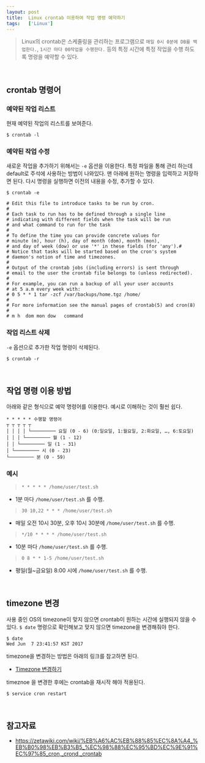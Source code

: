 ```yaml
---
layout: post
title:  Linux crontab 이용하여 작업 명령 예약하기
tags:   ['Linux']
---
```


> Linux의 crontab은 스케줄링을 관리하는 프로그램으로 `매일 0시 0분에 DB를 백업한다.`, `1시간 마다 00작업을 수행한다.` 등의 특정 시간에 특정 작업을 수행 하도록 명령을 예약할 수 있다.

<br/>  

## crontab 명령어  

### 예약된 작업 리스트  

현재 예약된 작업의 리스트를 보여준다.  

```
$ crontab -l
```  

### 예약된 작업 수정

새로운 작업을 추가하기 위해서는 `-e` 옵션을 이용한다. 특정 파일을 통해 관리 하는데 default로 주석에 사용하는 방법이 나와있다. 맨 아래에 원하는 명령을 입력하고 저장하면 된다. 다시 명령을 실행하면 이전의 내용을 수정, 추가할 수 있다.  

```
$ crontab -e
```  

```
# Edit this file to introduce tasks to be run by cron.
#
# Each task to run has to be defined through a single line
# indicating with different fields when the task will be run
# and what command to run for the task
#
# To define the time you can provide concrete values for
# minute (m), hour (h), day of month (dom), month (mon),
# and day of week (dow) or use '*' in these fields (for 'any').#
# Notice that tasks will be started based on the cron's system
# daemon's notion of time and timezones.
#
# Output of the crontab jobs (including errors) is sent through
# email to the user the crontab file belongs to (unless redirected).
#
# For example, you can run a backup of all your user accounts
# at 5 a.m every week with:
# 0 5 * * 1 tar -zcf /var/backups/home.tgz /home/
#
# For more information see the manual pages of crontab(5) and cron(8)
#
# m h  dom mon dow   command
```

### 작업 리스트 삭제  

`-e` 옵션으로 추가한 작업 명령이 삭제된다.  

```
$ crontab -r
```  

<br/>  

## 작업 명령 이용 방법  

아래와 같은 형식으로 예약 명령어를 이용한다. 예시로 이해하는 것이 훨씬 쉽다.  

```
* * * * * 수행할 명령어
┬ ┬ ┬ ┬ ┬
│ │ │ │ └───────── 요일 (0 - 6) (0:일요일, 1:월요일, 2:화요일, …, 6:토요일)
│ │ │ └───────── 월 (1 - 12)
│ │ └───────── 일 (1 - 31)
│ └───────── 시 (0 - 23)
└───────── 분 (0 - 59)
```   

### 예시  

> ```* * * * * /home/user/test.sh```  

- 1분 마다 `/home/user/test.sh` 를 수행.  

> ```30 10,22 * * * /home/user/test.sh```  

- 매일 오전 10시 30분, 오후 10시 30분에 `/home/user/test.sh` 를 수행.  

> ```*/10 * * * * /home/user/test.sh```  

- 10분 마다 `/home/user/test.sh` 를 수행.   

> ```0 8 * * 1-5 /home/user/test.sh```  

- 평일(월~금요일) 8:00 시에 `/home/user/test.sh` 를 수행.  


<br/>  

## timezone 변경  

사용 중인 OS의 timezone이 맞지 않으면 crontab이 원하는 시간에 실행되지 않을 수 있다. `$ date` 명령으로 확인해보고 맞지 않으면 timezone을 변경해줘야 한다.  

```
$ date
Wed Jun  7 23:41:57 KST 2017
```  

timezone을 변경하는 방법은 아래의 링크를 참고하면 된다.  

- [Timezone 변경하기](https://cjh5414.github.io/)

timeznoe 을 변경한 후에는 crontab을 재시작 해야 적용된다.  

```
$ service cron restart
```  

<br/>  

## 참고자료  

- <https://zetawiki.com/wiki/%EB%A6%AC%EB%88%85%EC%8A%A4_%EB%B0%98%EB%B3%B5_%EC%98%88%EC%95%BD%EC%9E%91%EC%97%85_cron,_crond,_crontab>
